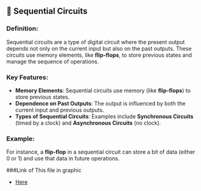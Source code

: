 ## 📘 Sequential Circuits

### Definition:
Sequential circuits are a type of digital circuit where the present output depends not only on the current input but also on the past outputs. These circuits use memory elements, like **flip-flops**, to store previous states and manage the sequence of operations.

### Key Features:
- **Memory Elements**: Sequential circuits use memory (like **flip-flops**) to store previous states.
- **Dependence on Past Outputs**: The output is influenced by both the current input and previous outputs.
- **Types of Sequential Circuits**: Examples include **Synchronous Circuits** (timed by a clock) and **Asynchronous Circuits** (no clock).

### Example:
For instance, a **flip-flop** in a sequential circuit can store a bit of data (either 0 or 1) and use that data in future operations.


###Link of This file in graphic
- [Here](https://excalidraw.com/#json=zHUkLF_CRMz9RjleMzXLq,YI8fmxVWGZCgW_q5NLHD8g)

